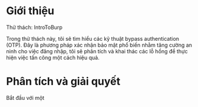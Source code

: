 # Giới thiệu
Thử thách: IntroToBurp

Trong thử thách này, tôi sẽ tìm hiểu các kỹ thuật bypass authentication (OTP). Đây là phương pháp xác nhận bảo mật phổ biến nhằm tăng cường an ninh cho việc đăng nhập, tôi sẽ phân tích và khai thác các lỗ hổng để thực hiện việc tấn công một cách hiệu quả.

# Phân tích và giải quyết

Bắt đầu với một 
